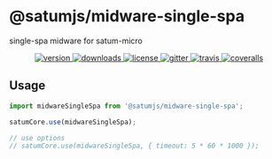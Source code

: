 # @satumjs/midware-single-spa

single-spa midware for satum-micro

<p align="center">
  <a href="https://www.npmjs.com/package/@satumjs/midware-single-spa">
    <img src="https://img.shields.io/npm/v/@satumjs/midware-single-spa.svg" alt="version"/>
  </a>
  <a href="https://www.npmjs.com/package/@satumjs/midware-single-spa">
    <img src="https://img.shields.io/npm/dt/@satumjs/midware-single-spa.svg" alt="downloads"/>
  </a>
  <a href="https://github.com/micro-zoe/micro-app/blob/master/LICENSE">
    <img src="https://img.shields.io/npm/l/@satumjs/midware-single-spa.svg" alt="license"/>
  </a>
  <a href="https://gitter.im/satumjs/midware-single-spa">
    <img src="https://badges.gitter.im/satumjs/midware-single-spa.svg" alt="gitter">
  </a>
  <a href="https://travis-ci.com/github/satumjs/midware-single-spa">
    <img src="https://api.travis-ci.com/satumjs/midware-single-spa.svg?branch=master" alt="travis"/>
  </a>
  <a href="https://coveralls.io/github/satumjs/midware-single-spa?branch=master">
    <img src="https://coveralls.io/repos/github/satumjs/midware-single-spa/badge.svg?branch=master" alt="coveralls"/>
  </a>
</p>

## Usage

```js
import midwareSingleSpa from '@satumjs/midware-single-spa';

satumCore.use(midwareSingleSpa);

// use options
// satumCore.use(midwareSingleSpa, { timeout: 5 * 60 * 1000 });
```
